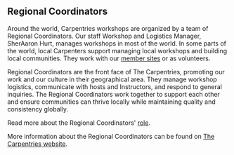 ## Regional Coordinators

Around the world, Carpentries workshops are organized by a team of Regional Coordinators.
Our staff Workshop and Logistics Manager, SherAaron Hurt, manages workshops in most of the world. In some parts of the world, local Carpenters support managing local workshops and building local communities. They work with our [member sites](https://carpentries.org/members/) or as volunteers.

Regional Coordinators are the front face of The Carpentries, promoting our work and our culture in their geographical area. They manage workshop logistics, communicate with hosts and Instructors, and respond to general inquiries. The Regional Coordinators work together to support each other and ensure communities can thrive locally while maintaining quality and consistency globally.

Read more about the Regional Coordinators' [role](https://docs.carpentries.org/topic_folders/workshop_administration/expectations.html).

More information about the Regional Coordinators can be found on [The Carpentries website](https://carpentries.org/regionalcoordinators/).
